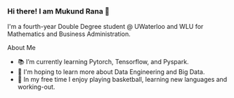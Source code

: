 ### Hi there! I am Mukund Rana 👋

I'm a fourth-year Double Degree student @ UWaterloo and WLU for Mathematics and Business Administration.

About Me
- 📚 I’m currently learning Pytorch, Tensorflow, and Pyspark. 
- 🔎 I'm hoping to learn more about Data Engineering and Big Data. 
- 🏀 In my free time I enjoy playing basketball, learning new languages and working-out. 
